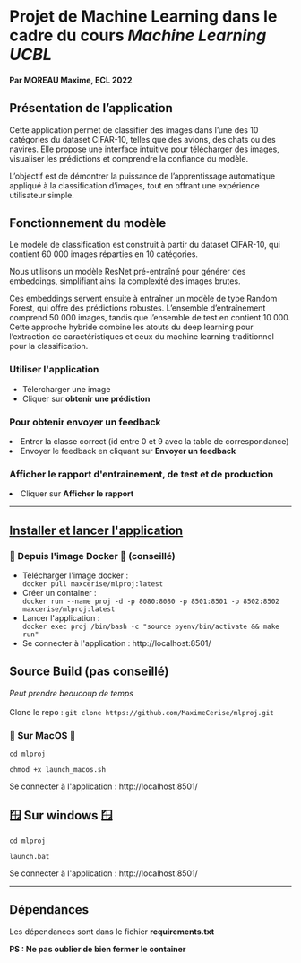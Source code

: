 <h1> Projet de Machine Learning dans le cadre du cours <em> Machine Learning UCBL</em></h1>
<h4>Par MOREAU Maxime, ECL 2022</h4>

<h2>Présentation de l’application</h2>

Cette application permet de classifier des images dans l’une des 10 catégories du dataset CIFAR-10, telles que des avions, des chats ou des navires. Elle propose une interface intuitive pour télécharger des images, visualiser les prédictions et comprendre la confiance du modèle. 

L’objectif est de démontrer la puissance de l’apprentissage automatique appliqué à la classification d’images, tout en offrant une expérience utilisateur simple.

<h2>Fonctionnement du modèle</h2>

Le modèle de classification est construit à partir du dataset CIFAR-10, qui contient 60 000 images réparties en 10 catégories. 

Nous utilisons un modèle ResNet pré-entraîné pour générer des embeddings, simplifiant ainsi la complexité des images brutes. 

Ces embeddings servent ensuite à entraîner un modèle de type Random Forest, qui offre des prédictions robustes. L’ensemble d’entraînement comprend 50 000 images, tandis que l’ensemble de test en contient 10 000. Cette approche hybride combine les atouts du deep learning pour l’extraction de caractéristiques et ceux du machine learning traditionnel pour la classification.

<h3> Utiliser l'application </h3>
<ul> 
<li>Télercharger une image</li>
<li>Cliquer sur <b>obtenir une prédiction</b></li>
</ul>
 

<h3>Pour obtenir envoyer un feedback</h3>
<li>Entrer la classe correct (id entre 0 et 9 avec la table de correspondance)</li>
<li>Envoyer le feedback en cliquant sur <b>Envoyer un feedback</b></li>

<h3> Afficher le rapport d'entrainement, de test et de production </h3>
<li>Cliquer sur <b> Afficher le rapport</b>
</ul>

***

<u><h2> Installer et lancer l'application </h2></u>
<h3> 🐳 Depuis l'image Docker 🐳 (conseillé)</h3>
<ul>
<li>Télécharger l'image docker : </li>
<code>docker pull maxcerise/mlproj:latest</code>
<li>Créer un container : </li> <code>docker run --name proj -d -p 8080:8080 -p 8501:8501 -p 8502:8502 maxcerise/mlproj:latest</code>
<li>Lancer l'application : </li>
<code>docker exec proj /bin/bash -c "source pyenv/bin/activate && make run"</code>
<li>Se connecter à l'application : <a>http://localhost:8501/ </a></li>
</ul>

<h2>Source Build (pas conseillé)</h2>
<i>Peut prendre beaucoup de temps</i>
<br>
<br>
Clone le repo :
<code>git clone https://github.com/MaximeCerise/mlproj.git</code>


<h3> Sur MacOS </h3>

<code>cd mlproj</code>

<code>chmod +x launch_macos.sh</code>

Se connecter à l'application : <a>http://localhost:8501/ </a>

<h2>🪟 Sur windows 🪟</h2>

<code>cd mlproj</code>

<code>launch.bat</code>

Se connecter à l'application : <a>http://localhost:8501/ </a>
***
<h2>Dépendances</h2>
Les dépendances sont dans le fichier <b>requirements.txt</b>

<b>PS : Ne pas oublier de bien fermer le container </b>
